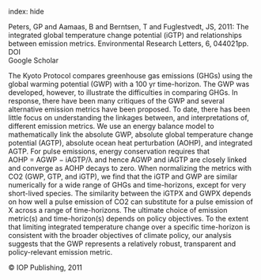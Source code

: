 index: hide

<div class="Citation">

  <div class="Citation-body">
    <div class="Citation-text">Peters, GP and Aamaas, B and Berntsen, T and Fuglestvedt, JS, 2011: The integrated global temperature change potential (iGTP) and relationships between emission metrics. <span class="Article-journal">Environmental Research Letters, </span><span class="Article-volume">6, </span>044021pp.</div>
    <div class="Citation-links">
      <div class="CitationLink" data-href="https://doi.org/10.1088/1748-9326/6/4/044021">
        <div class="CitationLink-icon CitationLink-Doi"></div>
        <div class="CitationLink-text">DOI</div>
      </div>
      <div class="CitationLink" data-href="https://scholar.google.com/scholar?q=10.1088/1748-9326/6/4/044021">
        <div class="CitationLink-icon CitationLink-Scholar"></div>
        <div class="CitationLink-text">Google Scholar</div>
      </div>
    </div>
  </div>
</div>

The Kyoto Protocol compares greenhouse gas emissions (GHGs) using the global warming potential (GWP) with a 100 yr time-horizon. The GWP was developed, however, to illustrate the difficulties in comparing GHGs. In response, there have been many critiques of the GWP and several alternative emission metrics have been proposed. To date, there has been little focus on understanding the linkages between, and interpretations of, different emission metrics. We use an energy balance model to mathematically link the absolute GWP, absolute global temperature change potential (AGTP), absolute ocean heat perturbation (AOHP), and integrated AGTP. For pulse emissions, energy conservation requires that AOHP = AGWP − iAGTP/λ and hence AGWP and iAGTP are closely linked and converge as AOHP decays to zero. When normalizing the metrics with CO2 (GWP, GTP, and iGTP), we find that the iGTP and GWP are similar numerically for a wide range of GHGs and time-horizons, except for very short-lived species. The similarity between the iGTPX and GWPX depends on how well a pulse emission of CO2 can substitute for a pulse emission of X across a range of time-horizons. The ultimate choice of emission metric(s) and time-horizon(s) depends on policy objectives. To the extent that limiting integrated temperature change over a specific time-horizon is consistent with the broader objectives of climate policy, our analysis suggests that the GWP represents a relatively robust, transparent and policy-relevant emission metric.

<div class="Citation-copy">
&copy; IOP Publishing, 2011
</div>